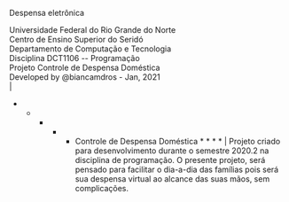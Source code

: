 Despensa eletrônica

Universidade Federal do Rio Grande do Norte                     
Centro de Ensino Superior do Seridó                         
Departamento de Computação e Tecnologia                       
Disciplina DCT1106 -- Programação                          
Projeto Controle de Despensa Doméstica                     
Developed by  @biancamdros - Jan, 2021                       
                                                                             |
* * * * * Controle de Despensa Doméstica * * * *                 |
Projeto criado para desenvolvimento durante o semestre 2020.2 na disciplina de programação. O presente projeto, será pensado para facilitar o dia-a-dia das famílias pois será sua despensa virtual ao alcance das suas mãos, sem complicações.
